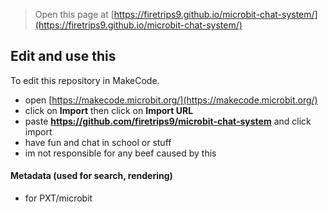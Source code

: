 
> Open this page at [https://firetrips9.github.io/microbit-chat-system/](https://firetrips9.github.io/microbit-chat-system/)
## Edit and use this

To edit this repository in MakeCode.

* open [https://makecode.microbit.org/](https://makecode.microbit.org/)
* click on **Import** then click on **Import URL**
* paste **https://github.com/firetrips9/microbit-chat-system** and click import
* have fun and chat in school or stuff
* im not responsible for any beef caused by this

#### Metadata (used for search, rendering)

* for PXT/microbit
<script src="https://makecode.com/gh-pages-embed.js"></script><script>makeCodeRender("{{ site.makecode.home_url }}", "{{ site.github.owner_name }}/{{ site.github.repository_name }}");</script>
